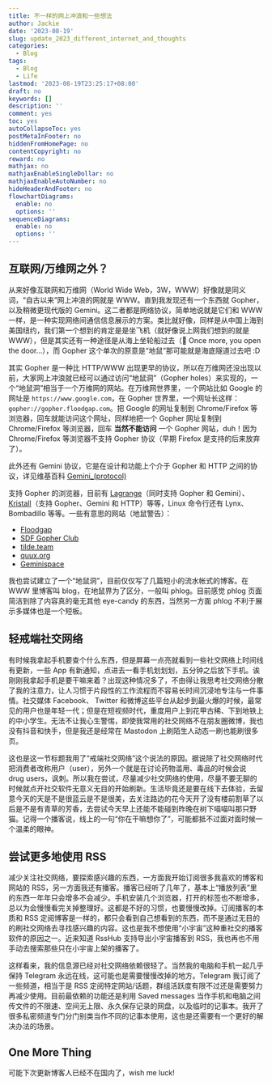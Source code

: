 ```yaml
---
title: 不一样的网上冲浪和一些想法
author: Jackie
date: '2023-08-19'
slug: update_2023_different_internet_and_thoughts
categories:
  - Blog
tags:
  - Blog
  - Life
lastmod: '2023-08-19T23:25:17+08:00'
draft: no
keywords: []
description: ''
comment: yes
toc: yes
autoCollapseToc: yes
postMetaInFooter: no
hiddenFromHomePage: no
contentCopyright: no
reward: no
mathjax: no
mathjaxEnableSingleDollar: no
mathjaxEnableAutoNumber: no
hideHeaderAndFooter: no
flowchartDiagrams:
  enable: no
  options: ''
sequenceDiagrams:
  enable: no
  options: ''
---
```


## 互联网/万维网之外？

  从来好像互联网和万维网（World Wide Web，3W，WWW）好像就是同义词，“自古以来”网上冲浪的网就是 WWW。直到我发现还有一个东西就 Gopher，以及稍微更现代版的 Gemini。这二者都是网络协议，简单地说就是它们和 WWW 一样，是一种实现网络间通信信息展示的方案。类比就好像，同样是从中国上海到美国纽约，我们第一个想到的肯定是是坐飞机（就好像说上网我们想到的就是 WWW），但是其实还有一种途径是从海上坐轮船过去（🎵  Once more, you open the door...），而 Gopher 这个单次的原意是“地鼠”那可能就是海底隧道过去吧 :D

<!--more-->

  其实 Gopher 是一种比 HTTP/WWW 出现更早的协议，所以在万维网还没出现以前，大家网上冲浪就已经可以通过访问“地鼠洞”（Gopher holes）来实现的，一个“地鼠洞”相当于一个万维网的网站。在万维网世界里，一个网站比如 Google 的网址是 `https://www.google.com`，在 Gopher 世界里，一个网址长这样：`gopher://gopher.floodgap.com`。把 Google 的网址复制到 Chrome/Firefox 等浏览器，回车就能访问这个网址，同样地把一个 Gopher 网址复制到 Chrome/Firefox 等浏览器，回车 **当然不能访问** 一个 Gopher 网站，duh！因为 Chrome/Firefox 等浏览器不支持 Gopher 协议（早期 Firefox 是支持的后来放弃了）。
  
  此外还有 Gemini 协议，它是在设计和功能上个介于 Gopher 和 HTTP 之间的协议，详见维基百科 [Gemini_(protocol)](https://en.wikipedia.org/wiki/Gemini_protocol#Software)
  
  支持 Gopher 的浏览器，目前有 [Lagrange](https://github.com/skyjake/lagrange)（同时支持 Gopher 和 Gemini）、[Kristall](https://kristall.random-projects.net/)（支持 Gopher、Gemini 和 HTTP）等等，Linux 命令行还有 Lynx、Bombadillo 等等。一些有意思的网站（地鼠警告）：
  
- [Floodgap](gopher://floodgap.com)
- [SDF Gopher Club](gopher://sdf.org:70/1/)
- [tilde.team](gopher://gopher.tildeverse.org)
- [quux.org](gopher://gopher.quux.org:70/1)
- [Geminispace](gemini://geminispace.info/known-hosts)

我也尝试建立了一个“地鼠洞”，目前仅仅写了几篇短小的流水帐式的博客。在 WWW 里博客叫 blog，在地鼠界为了区分，一般叫 phlog。目前感觉 phlog 页面简洁到除了内容真的毫无其他 eye-candy 的东西，当然另一方面 phlog 不利于展示多媒体也是一个短板。

## 轻戒端社交网络

有时候我拿起手机要查个什么东西，但是屏幕一点亮就看到一些社交网络上时间线有更新，一些 App 有新通知，点进去一看手机划划划，五分钟之后放下手机。诶刚刚我拿起手机是要干嘛来着？出现这种情况多了，不由得让我思考社交网络分散了我的注意力，让人习惯于片段性的工作流程而不容易长时间沉浸地专注与一件事情。社交媒体 Facebook、 Twitter 和微博这些平台从起步到最火爆的时候，最常见的用户也是年轻一代；但是在短视频时代，重度用户上到花甲古稀、下到地铁上的中小学生。无法不让我心生警惕，即使我常用的社交网络不在朋友圈微博，我也没有抖音和快手，但是我还是经常在 Mastodon 上刷陌生人动态一刷也能刷很多页。

这也是这一节标题我用了“戒端社交网络”这个说法的原因。据说除了社交网络时代把消费者改称用户（user），另外一个就是在讨论药物滥用、毒品的时候会说 drug users，讽刺。所以我在尝试，尽量减少社交网络的使用，尽量不要无聊的时候就点开社交软件无意义无目的开始刷新。生活毕竟还是要在线下去体验，去留意今天的天是不是很蓝云是不是很美，去关注路边的花今天开了没有楼前割草了以后是不是有青草的芳香，去尝试今天早上还能不能碰到昨晚在树下喵喵叫那只野猫。记得一个播客说，线上的一句“你在干嘛想你了”，可能都抵不过面对面时候一个温柔的眼神。

## 尝试更多地使用 RSS

减少关注社交网络，要探索感兴趣的东西，一方面我开始订阅很多我喜欢的博客和网站的 RSS，另一方面我还有播客。播客已经听了几年了，基本上“播放列表”里的东西一年年只会增多不会减少。手机安装几个浏览器，打开的标签也不断增多，总以为会慢慢看完关掉整理好。这都是不好的习惯，也要慢慢改掉。订阅播客的本质和 RSS 定阅博客是一样的，都只会看到自己想看到的东西，而不是通过无目的的刷社交网络去寻找感兴趣的内容。这也是我不想使用“小宇宙”这种重社交的播客软件的原因之一。近来知道 RssHub 支持导出小宇宙播客到 RSS，我也再也不用手动去搜索那些只在小宇宙上架的播客了。

这样看来，我的信息源已经对社交网络依赖很轻了。当然我的电脑和手机一起几乎保持 Telegram 永远在线，这可能也是需要慢慢改掉的地方。Telegram 我订阅了一些频道，相当于是 RSS 定阅特定网站/话题，群组活跃度有限不过还是需要努力再减少使用。目前最依赖的功能还是利用 Saved messages 当作手机和电脑之间传文件的不限速、空间无上限、永久保存记录的网盘，以及临时的记事本。我开了很多私密频道专门分门别类当作不同的记事本使用，这也是还需要有一个更好的解决办法的场景。

## One More Thing

可能下次更新博客人已经不在国内了，wish me luck!

